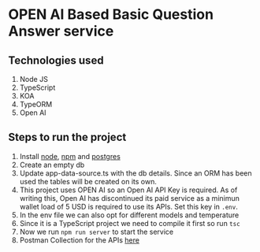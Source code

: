 # OPEN AI Based Basic Question Answer service

## Technologies used
1. Node JS
2. TypeScript
3. KOA
4. TypeORM
5. Open AI


## Steps to run the project
1. Install [node](https://nodejs.org/en/download/package-manager), [npm](https://docs.npmjs.com/downloading-and-installing-node-js-and-npm) and [postgres](https://www.postgresql.org/download/)
2. Create an empty db
3. Update app-data-source.ts with the db details. Since an ORM has been used the tables will be created on its own.
4. This project uses OPEN AI so an Open AI API Key is required. As of writing this, Open AI has discontinued its paid service as a minimun wallet load of 5 USD is required to use its APIs. Set this key in `.env`.
5. In the env file we can also opt for different models and temperature
6. Since it is a TypeScript project we need to compile it first so run `tsc`
7. Now we run `npm run server` to start the service
8. Postman Collection for the APIs [here](https://api.postman.com/collections/36309739-a5630012-00da-4dd7-9940-b08b332946bc?access_key=PMAT-01J09A7ZTDX1EKJ5NQNZJC9J6C)
